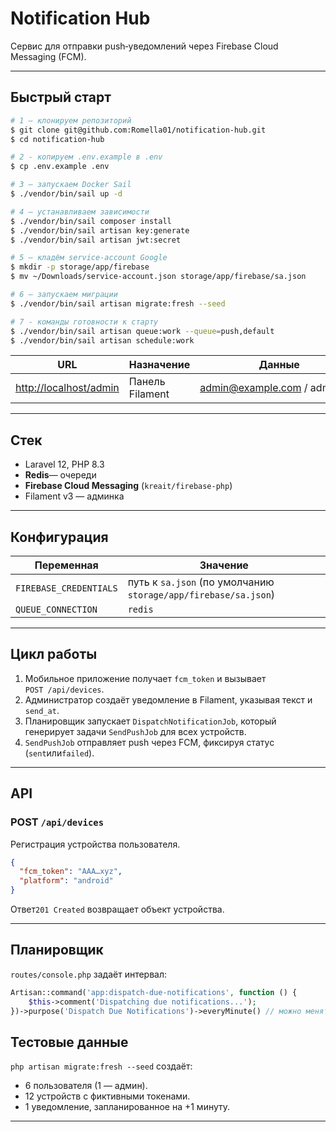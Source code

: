 # Notification Hub

Сервис для отправки push‑уведомлений через Firebase Cloud Messaging (FCM).

---

## Быстрый старт

````bash
# 1 — клонируем репозиторий
$ git clone git@github.com:Romella01/notification-hub.git
$ cd notification-hub

# 2 - копируем .env.example в .env
$ cp .env.example .env

# 3 — запускаем Docker Sail
$ ./vendor/bin/sail up -d

# 4 — устанавливаем зависимости
$ ./vendor/bin/sail composer install
$ ./vendor/bin/sail artisan key:generate
$ ./vendor/bin/sail artisan jwt:secret

# 5 — кладём service‑account Google
$ mkdir -p storage/app/firebase
$ mv ~/Downloads/service-account.json storage/app/firebase/sa.json

# 6 — запускаем миграции
$ ./vendor/bin/sail artisan migrate:fresh --seed

# 7 - команды готовности к старту
$ ./vendor/bin/sail artisan queue:work --queue=push,default
$ ./vendor/bin/sail artisan schedule:work
````

| URL                                               | Назначение          | Данные                                                   |
|---------------------------------------------------|---------------------|----------------------------------------------------------|
| [http://localhost/admin](http://localhost:85/admin) | Панель Filament     | [admin@example.com](mailto:admin@example.com) / admin123 |

---

## Стек

* Laravel 12, PHP 8.3
* **Redis**— очереди
* **Firebase Cloud Messaging** (`kreait/firebase-php`)
* Filament v3 — админка

---

## Конфигурация

| Переменная             | Значение                                                       |
|------------------------|----------------------------------------------------------------|
| `FIREBASE_CREDENTIALS` | путь к `sa.json` (по умолчанию `storage/app/firebase/sa.json`) |
| `QUEUE_CONNECTION`     | `redis`                                                        |

---

## Цикл работы

1. Мобильное приложение получает `fcm_token` и вызывает `POST /api/devices`.
2. Администратор создаёт уведомление в Filament, указывая текст и `send_at`.
3. Планировщик запускает `DispatchNotificationJob`, который генерирует задачи `SendPushJob` для всех устройств.
4. `SendPushJob` отправляет push через FCM, фиксируя статус (`sent`или`failed`).

---

## API

### POST `/api/devices`

Регистрация устройства пользователя.

```json
{
  "fcm_token": "AAA…xyz",
  "platform": "android"
}
```

Ответ`201 Created` возвращает объект устройства.

---

## Планировщик

`routes/console.php` задаёт интервал:

```php
Artisan::command('app:dispatch-due-notifications', function () {
    $this->comment('Dispatching due notifications...');
})->purpose('Dispatch Due Notifications')->everyMinute() // можно менять на everyFiveMinutes();

```

## Тестовые данные

`php artisan migrate:fresh --seed` создаёт:

* 6 пользователя (1 — админ).
* 12 устройств с фиктивными токенами.
* 1 уведомление, запланированное на +1 минуту.

---
